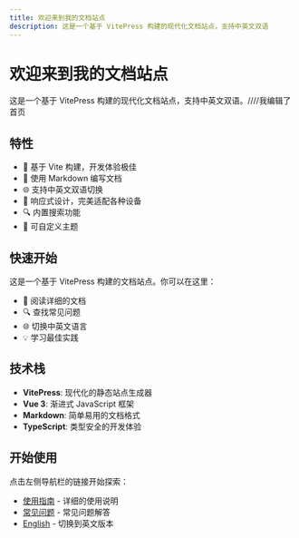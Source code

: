 ```yaml
---
title: 欢迎来到我的文档站点
description: 这是一个基于 VitePress 构建的现代化文档站点，支持中英文双语
---
```


# 欢迎来到我的文档站点

这是一个基于 VitePress 构建的现代化文档站点，支持中英文双语。////我编辑了首页

## 特性

- 🚀 基于 Vite 构建，开发体验极佳
- 📝 使用 Markdown 编写文档
- 🌐 支持中英文双语切换
- 📱 响应式设计，完美适配各种设备
- 🔍 内置搜索功能
- 🎨 可自定义主题

## 快速开始

这是一个基于 VitePress 构建的文档站点。你可以在这里：

- 📖 阅读详细的文档
- 🔍 查找常见问题
- 🌐 切换中英文语言
- 💡 学习最佳实践

## 技术栈

- **VitePress**: 现代化的静态站点生成器
- **Vue 3**: 渐进式 JavaScript 框架
- **Markdown**: 简单易用的文档格式
- **TypeScript**: 类型安全的开发体验

## 开始使用

点击左侧导航栏的链接开始探索：

- [使用指南](/zh/guide) - 详细的使用说明
- [常见问题](/zh/faq) - 常见问题解答
- [English](/en/) - 切换到英文版本

